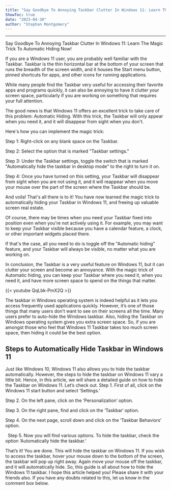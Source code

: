 ```yaml
---
title: "Say Goodbye To Annoying Taskbar Clutter In Windows 11: Learn The Magic Trick To Automatic Hiding Now!"
ShowToc: true 
date: "2023-04-30"
author: "Stephan Montgomery"
---
```

*****
Say Goodbye To Annoying Taskbar Clutter In Windows 11: Learn The Magic Trick To Automatic Hiding Now!

If you are a Windows 11 user, you are probably well familiar with the Taskbar. Taskbar is the thin horizontal bar at the bottom of your screen that runs the breadth of the screen width, and it houses the Start menu button, pinned shortcuts for apps, and other icons for running applications.

While many people find the Taskbar very useful for accessing their favorite apps and programs quickly, it can also be annoying to have it clutter your screen space, particularly if you are working on something that requires your full attention.

The good news is that Windows 11 offers an excellent trick to take care of this problem: Automatic Hiding. With this trick, the Taskbar will only appear when you need it, and it will disappear from sight when you don't.

Here's how you can implement the magic trick:

Step 1: Right-click on any blank space on the Taskbar.

Step 2: Select the option that is marked "Taskbar settings."

Step 3: Under the Taskbar settings, toggle the switch that is marked "Automatically hide the taskbar in desktop mode" to the right to turn it on.

Step 4: Once you have turned on this setting, your Taskbar will disappear from sight when you are not using it, and it will reappear when you move your mouse over the part of the screen where the Taskbar should be.

And voila! That's all there is to it! You have now learned the magic trick to automatically hiding your Taskbar in Windows 11, and freeing up valuable screen real estate.

Of course, there may be times when you need your Taskbar fixed into position even when you're not actively using it. For example, you may want to keep your Taskbar visible because you have a calendar feature, a clock, or other important widgets placed there.

If that's the case, all you need to do is toggle off the "Automatic hiding" feature, and your Taskbar will always be visible, no matter what you are working on.

In conclusion, the Taskbar is a very useful feature on Windows 11, but it can clutter your screen and become an annoyance. With the magic trick of Automatic hiding, you can keep your Taskbar where you need it, when you need it, and have more screen space to spend on the things that matter.

{{< youtube QqLbk-PmX2Q >}} 



The taskbar in Windows operating system is indeed helpful as it lets you access frequently used applications quickly. However, it’s one of those things that many users don’t want to see on their screens all the time.
Many users prefer to auto-hide the Windows taskbar. Also, hiding the Taskbar on Windows operating system gives you extra screen space. So, if you are amongst those who feel that Windows 11 Taskbar takes too much screen space, then hiding it could be the best option.

 
## Steps to Automatically Hide Taskbar in Windows 11


Just like Windows 10, Windows 11 also allows you to hide the taskbar automatically. However, the steps to hide the taskbar on Windows 11 vary a little bit.
Hence, in this article, we will share a detailed guide on how to hide the Taskbar on Windows 11. Let’s check out.
Step 1. First of all, click on the Windows 11 start button and select ‘Settings.’

Step 2. On the left pane, click on the ‘Personalization‘ option.

Step 3. On the right pane, find and click on the ‘Taskbar‘ option.

Step 4. On the next page, scroll down and click on the ‘Taskbar Behaviors’ option.

 
Step 5. Now you will find various options. To hide the taskbar, check the option ‘Automatically hide the taskbar.’

That’s it! You are done. This will hide the taskbar on Windows 11. If you wish to access the taskbar, hover your mouse down to the bottom of the screen, the taskbar will pop up right away. Again move your mouse off the taskbar, and it will automatically hide.
So, this guide is all about how to hide the Windows 11 taskbar. I hope this article helped you! Please share it with your friends also. If you have any doubts related to this, let us know in the comment box below.




